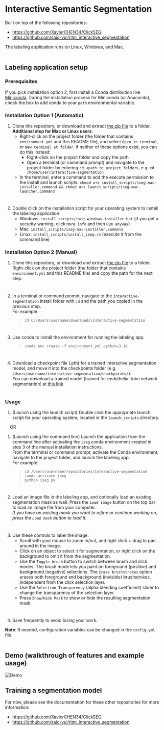 # Interactive Semantic Segmentation

Built on top of the following repositories:  
- https://github.com/XavierCHEN34/ClickSEG
- https://github.com/saic-vul/ritm_interactive_segmentation

The labeling application runs on Linux, Windows, and Mac.
<br></br>
## Labeling application setup  
### Prerequisites
If you pick installation option 2, first install a Conda distribution like [Miniconda](https://docs.conda.io/en/latest/miniconda.html). During the installation process for Miniconda (or Anaconda), check the box to add conda to your `path` environmental variable.

### Installation Option 1 (Automatic)
1. Clone this repository, or download and extract [the zip file](https://github.com/fogg-lab/interactive-segmentation/archive/refs/heads/main.zip) to a folder.  
**Additional step for Mac or Linux users**: 
    - Right-click on the project folder (the folder that contains `environment.yml` and this README file), and select `Open in terminal`, or `New terminal at folder`. If neither of these options exist, you can do this instead:  
      - Right-click on the project folder and copy the path
      - Open a terminal (or command prompt) and navigate to the project folder by entering `cd <path to project folder>`, e.g. `cd /home/user/interactive-segmentation`
    - In the terminal, enter a command to add the execute permission to the install and launch scripts: `chmod u+x install_scripts/iseg-mac-installer.command && chmod u+x launch_scripts/iseg-mac-launcher.command`
#
2. Double click on the installation script for your operating system to install the labeling application:  
    - Windows: `install_scripts/iseg-windows-installer.bat` (if you get a security warning, click `More info` and then `Run anyway`)  
    - Mac: `install_scripts/iseg-mac-installer.command`  
    - Linux: `install_scripts/install_iseg.sh` (execute it from the command line)

### Installation Option 2 (Manual)
1. Clone this repository, or download and extract [the zip file](https://github.com/fogg-lab/interactive-segmentation/archive/refs/heads/main.zip) to a folder.  
Right-click on the project folder (the folder that contains `environment.yml` and this README file) and copy the path for the next step.
#
2. In a terminal or command prompt, navigate to the `interactive-segmentation` install folder with `cd` and the path you copied in the previous step.  
For example:  
    > `cd C:\Users\username\Downloads\interactive-segmentation`  
#
3. Use conda to install the environment for running the labeling app.  
    > `conda env create -f environment.yml python=3.10`  
#
4. Download a checkpoint file (.pth) for a trained interactive segmentation model, and move it into the checkpoints folder (e.g. `/Users/username/interactive-segmentation/checkpoints/`).  
You can download a trained model (trained for endothelial tube network segmentation) at [this link](https://drive.google.com/file/d/1JJZalxTMQFL9grnEBmHNQ37IezOhjDYZ/view?usp=share_link).
<br></br>
### Usage
1. (Launch using the launch script) Double click the appropriate launch script for your operating system, located in the `launch_scripts` directory.

&nbsp;&nbsp;&nbsp;&nbsp;OR

1. (Launch using the command line) Launch the application from the command line after activating the `iseg` conda environment created in step 3 of the manual installation instructions.  
From the terminal or command prompt, activate the Conda environment, navigate to the project folder, and launch the labeling app.  
For example:  
    > `cd /Users/username/repositories/interactive-segmentation`  
    > `conda activate iseg`  
    > `python iseg.py`
#
2. Load an image file in the labeling app, and optionally load an existing segmentation mask as well.
   Press the `Load image` button on the top bar to load an image file from your computer.  
   *If you have an existing mask you want to refine or continue working on, press the `Load mask` button to load it.*
#
3. Use these controls to label the image:  
    - Scroll with your mouse to zoom in/out, and right click + drag to pan around in the image.
    - Click on an object to select it for segmentation, or right click on the background to omit it from the segmentation.  
    - Use the `Toggle brush` button to switch between brush and click modes. The brush mode lets you paint on foreground (positive) and background (negative) selections. The `Erase brushstrokes` option erases both foreground and background (invisible) brushstrokes, independent from the click selection layer.  
    - Use the `Selection Transparency` (alpha blending coefficient) slider to change the transparency of the selection layer.  
    - Press `Show/Hide Mask` to show or hide the resulting segmentation mask.
#
4. Save frequently to avoid losing your work.

**Note**: If needed, configuration variables can be changed in the `config.yml` file.
<br></br>
## Demo (walkthrough of features and example usage)  
![Demo](./assets/img/demo.gif)


## Training a segmentation model
For now, please see the documentation for these other repositories for more information:
- https://github.com/XavierCHEN34/ClickSEG
- https://github.com/saic-vul/ritm_interactive_segmentation
